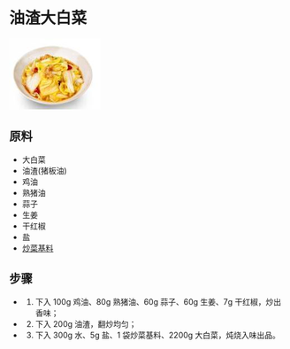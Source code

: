 # 油渣大白菜

![油渣大白菜](../images/油渣大白菜.jpg)

## 原料

- 大白菜
- 油渣(猪板油)
- 鸡油
- 熟猪油
- 蒜子
- 生姜
- 干红椒
- 盐
- [炒菜基料](/配料/炒菜基料.md)

## 步骤

- 1. 下入 100g 鸡油、80g 熟猪油、60g 蒜子、60g 生姜、7g 干红椒，炒出香味；
- 2. 下入 200g 油渣，翻炒均匀；
- 3. 下入 300g 水、5g 盐、1 袋炒菜基料、2200g 大白菜，炖烧入味出品。
